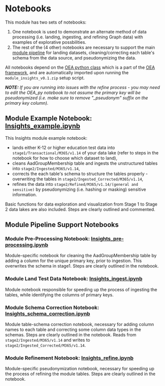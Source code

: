 # Notebooks

This module has two sets of notebooks:
 1. One notebook is used to demonstrate an alternate method of data processing (i.e. landing, ingesting, and refining Graph data) with examples of explorative possbilities.
 2. The rest of the (4 other) notebooks are necessary to support the main [module pipeline](https://github.com/microsoft/OpenEduAnalytics/tree/main/modules/module_catalog/Microsoft_Education_Insights/pipeline) for landing datasets, cleaning/correcting each table's schema from the data source, and pseudonymizing the data.

All notebooks depend on the [OEA python class](https://github.com/microsoft/OpenEduAnalytics/blob/main/framework/synapse/notebook/OEA_py.ipynb) which is a part of the [OEA framework](https://github.com/microsoft/OpenEduAnalytics/tree/main/framework), and are automatically imported upon running the ```module_insights_v0.1.zip``` setup script.

**<em>NOTE:** If you are running into issues with the refine process - you may need to edit the OEA_py notebook to not assume the primary key will be pseudonymized (i.e. make sure to remove "_pseudonym" suffix on the primary key column).</em>

## Module Example Notebook: [Insights_example.ipynb](https://github.com/microsoft/OpenEduAnalytics/blob/main/modules/module_catalog/Microsoft_Education_Insights/notebook/Insights_example.ipynb)

This Insights module example notebook:
 - lands either K-12 or higher education test data into ```stage1/Transactional/M365/v1.14``` of your data lake (refer to steps in the notebook for how to choose which dataset to land), 
 - cleans AadGroupMembership table and ingests the unstructured tables into ```stage2/Ingested/M365/v1.14```, 
 - corrects the each table's schema to structure the tables properly - overwriting the tables in ```stage2/Ingested_Corrected/M365/v1.14```, 
 - refines the data into ```stage2/Refined/M365/v1.14/(general and sensitive)``` by pseudonymizing (i.e. hashing or masking) sensitive information. 

Basic functions for data exploration and visualization from Stage 1 to Stage 2 data lakes are also included. Steps are clearly outlined and commented.

## Module Pipeline Support Notebooks

### Module Pre-Processing Notebook: [Insights_pre-processing.ipynb](https://github.com/microsoft/OpenEduAnalytics/blob/main/modules/module_catalog/Microsoft_Education_Insights/notebook/Insights_pre-processing.ipynb)

Module-specific notebook for cleaning the AadGroupMembership table by adding a column for the unique primary key, prior to ingestion. This overwrites the schema in stage1. Steps are clearly outlined in the notebook.

### Module Land Test Data Notebook: [Insights_ingest.ipynb](https://github.com/microsoft/OpenEduAnalytics/blob/main/modules/module_catalog/Microsoft_Education_Insights/notebook/Insights_ingest.ipynb)

Module notebook responsible for speeding up the process of ingesting the tables, while identifying the columns of primary keys. 

### Module Schema Correction Notebook: [Insights_schema_correction.ipynb](https://github.com/microsoft/OpenEduAnalytics/blob/main/modules/module_catalog/Microsoft_Education_Insights/notebook/Insights_schema_correction.ipynb)

Module table-schema correction notebook, necessary for adding column names to each table and correcting some column data types in the schemas. Steps are clearly outlined in the notebook. Reads from ```stage2/Ingested/M365/v1.14``` and writes to ```stage2/Ingested_Corrected/M365/v1.14```.

### Module Refinement Notebook: [Insights_refine.ipynb](https://github.com/microsoft/OpenEduAnalytics/blob/main/modules/module_catalog/Microsoft_Education_Insights/notebook/Insights_refine.ipynb)

Module-specific pseudonymization notebook, necessary for speeding up the process of refining the module tables. Steps are clearly outlined in the notebook.
